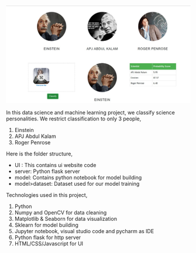 ![](ui_snapshot.jpg)

In this data science and machine learning project, we classify science personalities. We restrict classification to only 3 people,
1) Einstein
2) APJ Abdul Kalam
3) Roger Penrose

Here is the folder structure,
* UI : This contains ui website code 
* server: Python flask server
* model: Contains python notebook for model building
* model>dataset: Dataset used for our model training

Technologies used in this project,
1. Python
2. Numpy and OpenCV for data cleaning
3. Matplotlib & Seaborn for data visualization
4. Sklearn for model building
5. Jupyter notebook, visual studio code and pycharm as IDE
6. Python flask for http server
7. HTML/CSS/Javascript for UI


